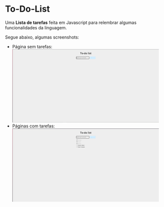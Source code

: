 # To-Do-List

Uma **Lista de tarefas** feita em Javascript para relembrar algumas funcionalidades da linguagem.

Segue abaixo, algumas screenshots:

 - Página sem tarefas:
![Screenshot To-Do-List-1](./assets/img/print-1.png)
 - Páginas com tarefas:
![Screenshot To-Do-List-2](./assets/img/print-2.png)
